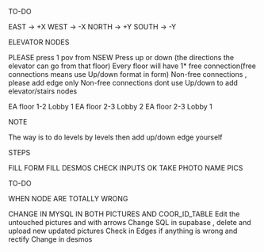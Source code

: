 TO-DO 

EAST -> +X
WEST -> -X
NORTH -> +Y
SOUTH -> -Y

ELEVATOR NODES 

PLEASE press 1 pov from NSEW
Press up or down (the directions the elevator can go from that floor)
Every floor will have 1* free connection(free connections means use Up/down format in form)
Non-free connections , please add edge only
Non-free connections dont use Up/down to add elevator/stairs nodes


EA floor 1-2 Lobby 1
EA floor 2-3 Lobby 2
EA floor 2-3 Lobby 1

NOTE 

The way is to do levels by levels then add up/down edge yourself

STEPS

FILL FORM
FILL DESMOS
CHECK INPUTS OK
TAKE PHOTO
NAME PICS


TO-DO



WHEN NODE ARE TOTALLY WRONG

CHANGE IN MYSQL IN BOTH PICTURES AND COOR_ID_TABLE
Edit the untouched pictures and with arrows
Change SQL in supabase , delete and upload new updated pictures
Check in Edges if anything is wrong and rectify
Change in desmos
